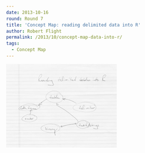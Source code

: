 ```yaml
---
date: 2013-10-16
round: Round 7
title: 'Concept Map: reading delimited data into R'
author: Robert Flight
permalink: /2013/10/concept-map-data-into-r/
tags:
  - Concept Map
---
```

[<img class="alignnone size-medium wp-image-4787" alt="rmf_swcConceptMap" src="/uploads/2013/10/rmf_swcConceptMap-e1381972927126-300x227.jpg" width="300" height="227" />][1]

 [1]: /uploads/2013/10/rmf_swcConceptMap.jpg
